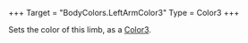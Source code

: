 +++
Target = "BodyColors.LeftArmColor3"
Type = Color3
+++

Sets the color of this limb, as a [Color3](https://developer.roblox.com/api-reference/datatype/Color3).